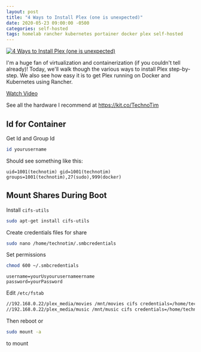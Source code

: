```yaml
---
layout: post
title: "4 Ways to Install Plex (one is unexpected)"
date: 2020-05-23 09:00:00 -0500
categories: self-hosted
tags: homelab rancher kubernetes portainer docker plex self-hosted
---
```


[![4 Ways to Install Plex (one is unexpected)](https://img.youtube.com/vi/MG_1XQxWns0/0.jpg)](https://www.youtube.com/watch?v=MG_1XQxWns0 "4 Ways to Install Plex (one is unexpected)")

I'm a huge fan of virtualization and containerization (if you couldn't tell already)!  Today, we'll walk though the various ways to install Plex step-by-step.  We also see how easy it is to get Plex running on Docker and Kubernetes using Rancher.

[Watch Video](https://www.youtube.com/watch?v=MG_1XQxWns0)

See all the hardware I recommend at <https://kit.co/TechnoTim>

## Id for Container

Get Id and Group Id

```bash
id yourusername
```

Should see something like this:

```
uid=1001(technotim) gid=1001(technotim) groups=1001(technotim),27(sudo),999(docker)
```


## Mount Shares During Boot

Install `cifs-utils`

```bash
sudo apt-get install cifs-utils
```

Create credentials files for share

```bash
sudo nano /home/technotim/.smbcredentials
```


Set permissions

```bash
chmod 600 ~/.smbcredentials
```


```
username=yourUsyourusernameername  
password=yourPassword
```

Edit `/etc/fstab`

```bash
//192.168.0.22/plex_media/movies /mnt/movies cifs credentials=/home/technotim/.smbcredentials 0 0
//192.168.0.22/plex_media/music /mnt/music cifs credentials=/home/technotim/.smbcredentials 0 0
```
Then reboot or
```bash
sudo mount -a
``` 
to mount
